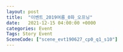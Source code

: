 ```yaml
---
layout: post
title:  "이벤트_2019여름_0화_오프닝"
date:   2021-12-15 04:00:00 +0000
categories: Event
Tags: Story Event
SceneCode: ["scene_evt190627_cp0_q1_s10"]
---
```

